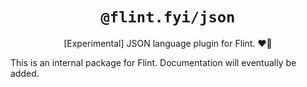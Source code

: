 <h1 align="center"><code>@flint.fyi/json</code></h1>

<p align="center">
	[Experimental] JSON language plugin for Flint.
	❤️‍🔥
</p>

This is an internal package for Flint.
Documentation will eventually be added.
